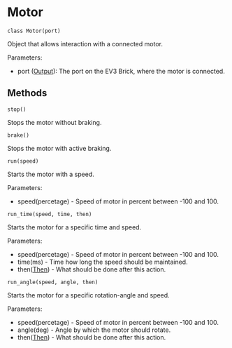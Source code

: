 # Motor

`class Motor(port)`

Object that allows interaction with a connected motor.

Parameters:

 * port ([Output](/output/)): The port on the EV3 Brick, where the motor is connected.

## Methods

`stop()`

Stops the motor without braking.

`brake()`

Stops the motor with active braking.

`run(speed)`

Starts the motor with a speed.

Parameters:

 * speed(percetage) - Speed of motor in percent between -100 and 100.

`run_time(speed, time, then)`

Starts the motor for a specific time and speed.

Parameters:

 * speed(percetage) - Speed of motor in percent between -100 and 100.
 * time(ms) - Time how long the speed should be maintained.
 * then([Then](/then/)) - What should be done after this action.

`run_angle(speed, angle, then)`

Starts the motor for a specific rotation-angle and speed.

Parameters:

 * speed(percetage) - Speed of motor in percent between -100 and 100.
 * angle(deg) - Angle by which the motor should rotate.
 * then([Then](/then/)) - What should be done after this action.